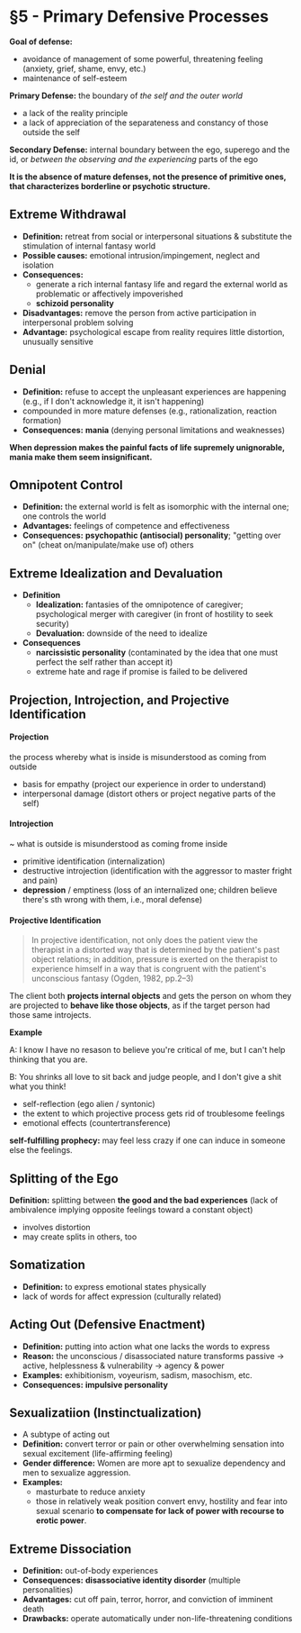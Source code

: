 # §5 - Primary Defensive Processes

**Goal of defense:**
- avoidance of management of some powerful, threatening feeling (anxiety, grief, shame, envy, etc.)
- maintenance of self-esteem

**Primary Defense:** the boundary of _the self and the outer world_

- a lack of the reality principle
- a lack of appreciation of the separateness and constancy of those outside the self

**Secondary Defense:** internal boundary between the ego, superego and the id, or _between the observing and the experiencing_ parts of the ego

**It is the absence of mature defenses, not the presence of primitive ones, that characterizes borderline or psychotic structure.**

## Extreme Withdrawal

- **Definition:** retreat from social or interpersonal situations & substitute the stimulation of internal fantasy world
- **Possible causes:** emotional intrusion/impingement, neglect and isolation
- **Consequences:** 
    - generate a rich internal fantasy life and regard the external world as problematic or affectively impoverished
    - **schizoid personality**
- **Disadvantages:** remove the person from active participation in interpersonal problem solving
- **Advantage:** psychological escape from reality requires little distortion, unusually sensitive

## Denial

- **Definition:** refuse to accept the unpleasant experiences are happening (e.g., if I don't acknowledge it, it isn't happening)
- compounded in more mature defenses (e.g., rationalization, reaction formation)
- **Consequences:** **mania** (denying personal limitations and weaknesses)   

**When depression makes the painful facts of life supremely unignorable, mania make them seem insignificant.**

## Omnipotent Control

- **Definition:** the external world is felt as isomorphic with the internal one; one controls the world
- **Advantages:** feelings of competence and effectiveness
- **Consequences:** **psychopathic (antisocial) personality**; "getting over on" (cheat on/manipulate/make use of) others

## Extreme Idealization and Devaluation

- **Definition**  
    - **Idealization:** fantasies of the omnipotence of caregiver; psychological merger with caregiver (in front of hostility to seek security) 
    - **Devaluation:** downside of the need to idealize
- **Consequences** 
    - **narcissistic personality** (contaminated by the idea that one must perfect the self rather than accept it)
    - extreme hate and rage if promise is failed to be delivered

## Projection, Introjection, and Projective Identification


#### Projection

the process whereby what is inside is misunderstood as coming from outside

- basis for empathy (project our experience in order to understand)
- interpersonal damage (distort others or project negative parts of the self)

#### Introjection

~ what is outside is misunderstood as coming frome inside

- primitive identification (internalization)
- destructive introjection (identification with the aggressor to master fright and pain)
- **depression** / emptiness (loss of an internalized one; children believe there's sth wrong with them, i.e., moral defense)

#### Projective Identification

> In projective identification, not only does the patient view the therapist in a distorted way that is determined by the patient's past object relations; in addition, pressure is exerted on the therapist to experience himself in a way that is congruent with the patient's unconscious fantasy (Ogden, 1982, pp.2–3)

The client both **projects internal objects** and gets the person on whom they are projected to **behave like those objects**, as if the target person had those same introjects.

**Example**

A: I know I have no resason to believe you're critical of me, but I can't help thinking that you are.

B: You shrinks all love to sit back and judge people, and I don't give a shit what you think!

- self-reflection (ego alien / syntonic)
- the extent to which projective process gets rid of troublesome feelings
- emotional effects (countertransference)

**self-fulfilling prophecy:** may feel less crazy if one can induce in someone else the feelings.


## Splitting of the Ego

**Definition:** splitting between **the good and the bad experiences** (lack of ambivalence implying opposite feelings toward a constant object)
- involves distortion
- may create splits in others, too 

## Somatization

- **Definition:** to express emotional states physically
- lack of words for affect expression (culturally related)


## Acting Out (Defensive Enactment)

- **Definition:** putting into action what one lacks the words to express 
- **Reason:** the unconscious / disassociated nature transforms passive → active, helplessness & vulnerability → agency & power
- **Examples:** exhibitionism, voyeurism, sadism, masochism, etc.
- **Consequences:** **impulsive personality**

## Sexualizatiion (Instinctualization)

- A subtype of acting out
- **Definition:** convert terror or pain or other overwhelming sensation into sexual excitement (life-affirming feeling)
- **Gender difference:** Women are more apt to sexualize dependency and men to sexualize aggression.
- **Examples:** 
    - masturbate to reduce anxiety
    - those in relatively weak position convert envy, hostility and fear into sexual scenario **to compensate for lack of power with recourse to erotic power**.

## Extreme Dissociation

- **Definition:** out-of-body experiences
- **Consequences:** **disassociative identity disorder** (multiple personalities)
- **Advantages:** cut off pain, terror, horror, and conviction of imminent death
- **Drawbacks:** operate automatically under non-life-threatening conditions